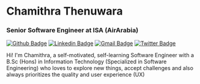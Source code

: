 # Chamithra Thenuwara <!-- :man_technologist: -->
### Senior Software Engineer at ISA (AirArabia)

[![Github Badge](https://img.shields.io/badge/-Github-000?style=flat-square&logo=Github&logoColor=white&link=https://github.com/crteezy)](https://github.com/crteezy)
[![Linkedin Badge](https://img.shields.io/badge/-LinkedIn-blue?style=flat-square&logo=Linkedin&logoColor=white&link=https://www.linkedin.com/in/chamithra/)](https://www.linkedin.com/in/chamithra/)
[![Gmail Badge](https://img.shields.io/badge/-Gmail-c14438?style=flat-square&logo=Gmail&logoColor=white&link=mailto:chamithra@gmail.com)](mailto:chamithra@gmail.com)
[![Twitter Badge](https://img.shields.io/badge/-twitter-blue?style=flat-square&logo=Twitter&logoColor=white&link=https://twitter.com/crteezy)](https://twitter.com/crteezy)

Hi! I'm Chamithra, a self-motivated, self-learning Software Engineer with a B.Sc (Hons) in Information Technology (Specialized in Software Engineering) who loves to explore new things, accept challenges and also always prioritizes the quality and user experience (UX)

<!--
**crteezy/crteezy** is a ✨ _special_ ✨ repository because its `README.md` (this file) appears on your GitHub profile.

Here are some ideas to get you started:

- 🔭 I’m currently working on ...
- 🌱 I’m currently learning ...
- 👯 I’m looking to collaborate on ...
- 🤔 I’m looking for help with ...
- 💬 Ask me about ...
- 📫 How to reach me: ...
- 😄 Pronouns: ...
- ⚡ Fun fact: ...
-->
